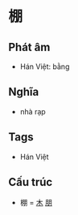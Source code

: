 # 棚

## Phát âm
* Hán Việt: bằng

## Nghĩa
* nhà rạp

## Tags
* Hán Việt

## Cấu trúc
* 棚 = [木](木.md) [朋](朋.md)

<script>window.HANZI_FIELD='棚';</script>